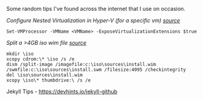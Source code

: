 Some random tips I've found across the internet that I use on occasion.

*Configure Nested Virtualization in Hyper-V (for a specific vm) [source](https://docs.microsoft.com/en-us/virtualization/hyper-v-on-windows/user-guide/nested-virtualization)*

```
Set-VMProcessor -VMName <VMName> -ExposeVirtualizationExtensions $true
```

*Split a >4GB iso wim file [source](https://www.neowin.net/forum/topic/1242296-windows-server-2012-r2-dc-edition-uefi-install-nightmare/?do=findComment&comment=596707506)*

```
mkdir \iso
xcopy cdrom:\* \iso /s /e
dism /split-image /imagefile:c:\iso\sources\install.wim /swmfile:c:\iso\sources\install.swm /filesize:4095 /checkintegrity
del \iso\sources\install.wim
xcopy \iso\* thumbdrive:\ /s /e
```

Jekyll Tips - https://devhints.io/jekyll-github
